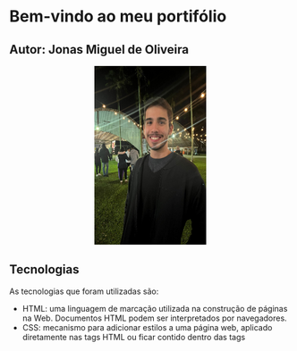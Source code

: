# Bem-vindo ao meu portifólio
## Autor: Jonas Miguel de Oliveira
<p align= "center">
<img src="./src/static/foto.jpg" width= "200" height= "320" alt= "minha foto">
</p>

## Tecnologias

As tecnologias que foram utilizadas são:
* HTML: uma linguagem de marcação utilizada na construção de páginas na Web. Documentos HTML podem ser interpretados por navegadores.
* CSS: mecanismo para adicionar estilos a uma página web, aplicado diretamente nas tags HTML ou ficar contido dentro das tags <style>.
* Python:  uma linguagem de programação de alto nível, interpretada de script, imperativa, orientada a objetos, funcional, de tipagem dinâmica e forte.

## Descrição das pastas

1. doc: documentação do projeto
2. src: código-fonte do projeto


## Como utilizar o diretório

Como construir e executar o projeto (Windows / prompt de comandos):
1. Criar uma pasta vazia
2. Clonar o repositório com: 
```console
	git clone https://github.com/Jonasoliver/portfolio_digital_dsm.git  .
```
## Como iniciar o seu projeto

1. Ter um computador.
2. Instalar uma ferramenta de desenvolvimento web. Aperte [aqui](https://www.hostinger.com.br/tutoriais/ferramentas-de-desenvolvimento-web) para acessar um link onde exibe-se algumas ferramentas desse tipo.

(Validação professor FGMC - 1DSM - 2023-02)
